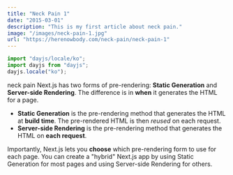 ```yaml
---
title: "Neck Pain 1"
date: "2015-03-01"
description: "This is my first article about neck pain."
image: "/images/neck-pain-1.jpg"
url: "https://herenowbody.com/neck-pain/neck-pain-1"
---
```


```javascript
import "dayjs/locale/ko";
import dayjs from "dayjs";
dayjs.locale("ko");
```

neck pain Next.js has two forms of pre-rendering: **Static Generation** and **Server-side Rendering**. The difference is in **when** it generates the HTML for a page.

- **Static Generation** is the pre-rendering method that generates the HTML at **build time**. The pre-rendered HTML is then _reused_ on each request.
- **Server-side Rendering** is the pre-rendering method that generates the HTML on **each request**.

Importantly, Next.js lets you **choose** which pre-rendering form to use for each page. You can create a "hybrid" Next.js app by using Static Generation for most pages and using Server-side Rendering for others.
